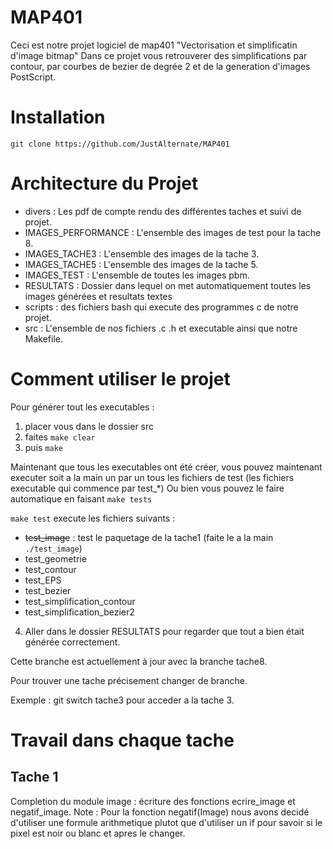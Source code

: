 # MAP401

Ceci est notre projet logiciel de map401 "Vectorisation et simplificatin d'image bitmap"
Dans ce projet vous retrouverer des simplifications par contour, par courbes de bezier de degrée 2 et de la generation d'images PostScript.

# Installation

`git clone https://github.com/JustAlternate/MAP401`


# Architecture du Projet

- divers : Les pdf de compte rendu des différentes taches et suivi de projet.  
- IMAGES_PERFORMANCE : L'ensemble des images de test pour la tache 8.  
- IMAGES_TACHE3 : L'ensemble des images de la tache 3.  
- IMAGES_TACHE5 : L'ensemble des images de la tache 5.  
- IMAGES_TEST : L'ensemble de toutes les images pbm.  
- RESULTATS : Dossier dans lequel on met automatiquement toutes les images générées et resultats textes 
- scripts : des fichiers bash qui execute des programmes c de notre projet.
- src : L'ensemble de nos fichiers .c .h et executable ainsi que notre Makefile.

# Comment utiliser le projet

Pour générer tout les executables :  

1) placer vous dans le dossier src  
2) faites `make clear`  
3) puis ` make `  

Maintenant que tous les executables ont été créer, vous pouvez maintenant executer soit a la main un par un tous les fichiers de test (les fichiers executable qui commence par test_\*)
Ou bien vous pouvez le faire automatique en faisant `make tests`

`make test` execute les fichiers suivants :

- ~~test_image~~ : test le paquetage de la tache1 (faite le a la main `./test_image`)
- test_geometrie
- test_contour
- test_EPS
- test_bezier
- test_simplification_contour
- test_simplification_bezier2 

4) Aller dans le dossier RESULTATS pour regarder que tout a bien était générée correctement.

Cette branche est actuellement à jour avec la branche tache8.

Pour trouver une tache précisement changer de branche.

Exemple : git switch tache3
pour acceder a la tache 3.


# Travail dans chaque tache

## Tache 1

Completion du module image : écriture des fonctions ecrire_image et negatif_image.
Note : Pour la fonction negatif(Image) nous avons decidé d'utiliser une formule arithmetique plutot que d'utiliser un if pour savoir si le pixel est noir ou blanc et apres le changer.

